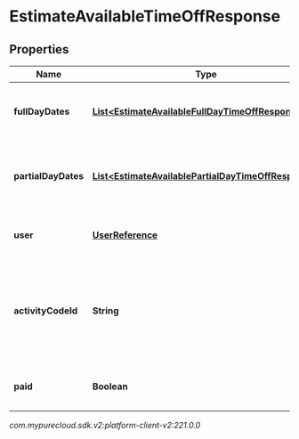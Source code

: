 # EstimateAvailableTimeOffResponse


## Properties

| Name | Type | Description | Notes |
| ------------ | ------------- | ------------- | ------------- |
| **fullDayDates** | [**List&lt;EstimateAvailableFullDayTimeOffResponse&gt;**](EstimateAvailableFullDayTimeOffResponse) | Full day dates. partialDayDates must be empty if this field is populated |  [optional] |
| **partialDayDates** | [**List&lt;EstimateAvailablePartialDayTimeOffResponse&gt;**](EstimateAvailablePartialDayTimeOffResponse) | Partial day dates. fullDayDates must be empty if this field is populated |  [optional] |
| **user** | [**UserReference**](UserReference) | The user to whom the time off request belongs |  |
| **activityCodeId** | **String** | The ID of the activity code associated with the time off request. Activity code must be of the TimeOff category |  |
| **paid** | **Boolean** | Whether this estimate is for a paid time off request |  |




_com.mypurecloud.sdk.v2:platform-client-v2:221.0.0_
